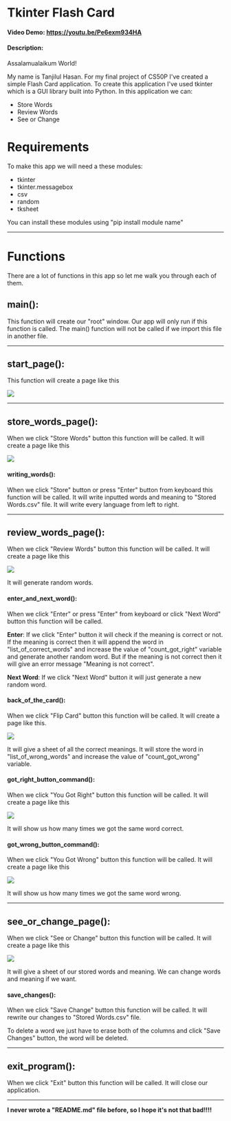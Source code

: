 # Tkinter Flash Card
#### Video Demo:  <https://youtu.be/Pe6exm934HA>
#### Description:
Assalamualaikum World!

My name is Tanjilul Hasan. For my final project of CS50P I've created a simple Flash Card application. To create this application I've used tkinter which is a GUI library built into Python. In this application we can:

* Store Words
* Review Words
* See or Change

# Requirements
To make this app we will need a these modules:

* tkinter
* tkinter.messagebox
* csv
* random
* tksheet

You can install these modules using "pip install module name"

---

# Functions
There are a lot of functions in this app so let me walk you through each of them.

## main():
This function will create our "root" window. Our app will only run if this function is called. The main() function will not be called if we import this file in another file.

---

## start_page():
This function will create a page like this

![](readme_images/0.Start_Page.PNG)

---

## store_words_page():
When we click "Store Words" button this function will be called. It will create a page like this

![](readme_images/1.Store_Words.PNG)

#### writing_words():
When we click "Store" button or press "Enter" button from keyboard this function will be called. It will write inputted words and meaning to "Stored Words.csv" file. It will write every language from left to right.

---

## review_words_page():
When we click "Review Words" button this function will be called. It will create a page like this

![](readme_images/2.Review_Words.PNG)

It will generate random words.

#### enter_and_next_word():
When we click "Enter" or press "Enter" from keyboard or click "Next Word" button this function will be called.

**Enter**: If we click "Enter" button it will check if the meaning is correct or not. If the meaning is correct then it will append the word in "list_of_correct_words" and increase the value of "count_got_right" variable and generate another random word. But if the meaning is not correct then it will give an error message "Meaning is not correct".

**Next Word**: If we click "Next Word" button it will just generate a new random word.

#### back_of_the_card():
When we click "Flip Card" button this function will be called. It will create a page like this.

![](readme_images/3.Flip_Card.PNG)

It will give a sheet of all the correct meanings. It will store the word in "list_of_wrong_words" and increase the value of "count_got_wrong" variable.

#### got_right_button_command():
When we click "You Got Right" button this function will be called. It will create a page like this

![](readme_images/4.You_Got_Right.PNG)

It will show us how many times we got the same word correct.

#### got_wrong_button_command():
When we click "You Got Wrong" button this function will be called. It will create a page like this

![](readme_images/5.You_Got_Wrong.PNG)

It will show us how many times we got the same word wrong.

---

## see_or_change_page():
When we click "See or Change" button this function will be called. It will create a page like this

![](readme_images/6.See_or_Change.PNG)

It will give a sheet of our stored words and meaning. We can change words and meaning if we want.

#### save_changes():
When we click "Save Change" button this function will be called. It will rewrite our changes to "Stored Words.csv" file.

To delete a word we just have to erase both of the columns and click "Save Changes" button, the word will be deleted.

---

## exit_program():
When we click "Exit" button this function will be called. It will close our application.

---


**I never wrote a "README.md" file before, so I hope it's not that bad!!!!**
